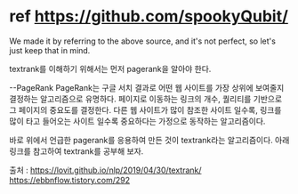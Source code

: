 # ref https://github.com/spookyQubit/

We made it by referring to the above source, and it's not perfect, so let's just keep that in mind.

textrank를 이해하기 위해서는 먼저 pagerank을 알아야 한다.

--PageRank
PageRank는 구글 서치 결과로 어떤 웹 사이트를 가장 상위에 보여줄지 결정하는 알고리즘으로 유명하다.
페이지로 이동하는 링크의 개수, 퀄리티를 기반으로 그 페이지의 중요도를 결정한다.
다른 웹 사이트가 많이 참조한 사이트 일수록, 링크를 많이 타고 들어오는 사이트 일수록 중요하다는 가정으로 동작하는 알고리즘이다.

바로 위에서 언급한 pagerank를 응용하여 만든 것이 textrank라는 알고리즘이다.
아래 링크를 참고하여 textrank를 공부해 보자.

출처 :
https://lovit.github.io/nlp/2019/04/30/textrank/
https://ebbnflow.tistory.com/292
